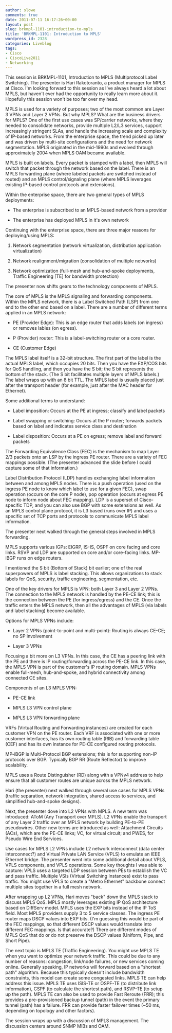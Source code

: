 ```yaml
---
author: slowe
comments: true
date: 2011-07-11 16:17:26+00:00
layout: post
slug: brkmpl-1101-introduction-to-mpls
title: 'BRKMPL-1101: Introduction to MPLS'
wordpress_id: 2328
categories: Liveblog
tags:
- Cisco
- CiscoLive2011
- Networking
---
```


This session is BRKMPL-1101, Introduction to MPLS (Multiprotocol Label Switching). The presenter is Hari Rakotoranto, a product manager for MPLS at Cisco. I'm looking forward to this session as I've always heard a lot about MPLS, but haven't ever had the opportunity to really learn more about it. Hopefully this session won't be too far over my head.

MPLS is used for a variety of purposes; two of the most common are Layer 3 VPNs and Layer 2 VPNs. But why MPLS? What are the business drivers for MPLS? One of the first use cases was SP/carrier networks, where they needed to consolidate networks, provide multiple L2/L3 services, support increasingly stringent SLAs, and handle the increasing scale and complexity of IP-based networks. From the enterprise space, the trend picked up later and was driven by multi-site configurations and the need for network segmentation. MPLS originated in the mid-1990s and evolved through approximately 2004 when MPLS OAM became available.

MPLS is built on labels. Every packet is stamped with a label, then MPLS will switch that packet through the network based on the label. There is an MPLS forwarding plane (where labeled packets are switched instead of routed) and an MPLS control/signaling plane (where MPLS leverages existing IP-based control protocols and extensions).

Within the enterprise space, there are two general types of MPLS deployments:

* The enterprise is subscribed to an MPLS-based network from a provider

* The enterprise has deployed MPLS in it's own network

Continuing with the enterprise space, there are three major reasons for deploying/using MPLS:

1. Network segmentation (network virtualization, distribution application virtualization)

2. Network realignment/migration (consolidation of multiple networks)

3. Network optimization (full-mesh and hub-and-spoke deployments, Traffic Engineering [TE] for bandwidth protection)

The presenter now shifts gears to the technology components of MPLS.

The core of MPLS is the MPLS signaling and forwarding components. Within the MPLS network, there is a Label Switched Path (LSP) from one end to the other end based on a label. There are a number of different terms applied in an MPLS network:

* PE (Provider Edge): This is an edge router that adds labels (on ingress) or removes lables (on egress).

* P (Provider) router: This is a label-switching router or a core router.

* CE (Customer Edge)

The MPLS label itself is a 32-bit structure. The first part of the label is the actual MPLS label, which occupies 20 bits. Then you have the EXP/COS bits for QoS handling, and then you have the S bit; the S bit represents the bottom of the stack. (The S bit facilitates multiple layers of MPLS labels.) The label wraps up with an 8 bit TTL. The MPLS label is usually placed just after the transport header (for example, just after the MAC header for Ethernet).

Some additional terms to understand:

* Label imposition: Occurs at the PE at ingress; classify and label packets

* Label swapping or switching: Occurs at the P router; forwards packets based on label and indicates service class and destination

* Label disposition: Occurs at a PE on egress; remove label and forward packets

The Forwarding Equivalence Class (FEC) is the mechanism to map Layer 2/3 packets onto an LSP by the ingress PE router. There are a variety of FEC mappings possible. (The presenter advanced the slide before I could capture some of that information.)

Label Distribution Protocol (LDP) handles exchanging label information between and among MPLS nodes. There is a push operation (used on the ingress PE node to know which label to use for a given FEC), swap operation (occurs on the core P node), pop operation (occurs at egress PE node to inform node about FEC mapping). LDP is a superset of Cisco-specific TDP, and you can also use BGP with some extensions as well. As an MPLS control plane protocol, it is L3 based (runs over IP) and uses a specific set of TCP ports and protocols to communicate MPLS label information.

The presenter next walked through the general steps involved in MPLS forwarding.

MPLS supports various IGPs: EIGRP, IS-IS, OSPF on core facing and core links. RSVP and LDP are supported on core and/or core-facing links. MP-iBGP runs on edge routers.

I mentioned the S bit (Bottom of Stack) bit earlier; one of the real superpowers of MPLS is label stacking. This allows organizations to stack labels for QoS, security, traffic engineering, segmentation, etc.

One of the key drivers for MPLS is VPN: both Layer 3 and Layer 2 VPNs. The connection to the MPLS network is handled by the PE-CE link; this is the connection between the PE (for ingress/egress) and the CE. Once the traffic enters the MPLS network, then all the advantages of MPLS (via labels and label stacking) become available.

Options for MPLS VPNs include:

* Layer 2 VPNs (point-to-point and multi-point): Routing is always CE-CE; no SP involvement

* Layer 3 VPNs

Focusing a bit more on L3 VPNs. In this case, the CE has a peering link with the PE and there is IP routing/forwarding across the PE-CE link. In this case, the MPLS VPN is part of the customer's IP routing domain. MPLS VPNs enable full-mesh, hub-and-spoke, and hybrid connectivity among connected CE sites.

Components of an L3 MPLS VPN:

* PE-CE link

* MPLS L3 VPN control plane

* MPLS L3 VPN forwarding plane

VRFs (Virtual Routing and Forwarding instances) are created for each customer VPN on the PE router. Each VRF is associated with one or more customer interfaces, has its own routing table (RIB) and forwarding table (CEF) and has its own instance for PE-CE configured routing protocols.

MP-iBGP is Multi-Protocol BGP extensions; this is for supporting non-IP protocols over BGP. Typically BGP RR (Route Reflector) to improve scalability.

MPLS uses a Route Distinguisher (RD) along with a VPNv4 address to help ensure that all customer routes are unique across the MPLS network.

Hari (the presenter) next walked through several use cases for MPLS VPNs (traffic separation, network integration, shared access to services, and simplified hub-and-spoke designs).

Next, the presenter dove into L2 VPNs with MPLS. A new term was introduced: AToM (Any Transport over MPLS). L2 VPNs enable the transport of any Layer 2 traffic over an MPLS network by building PE-to-PE pseudowires. Other new terms are introduced as well: Attachment Circuits (ACs), which are the PE-CE links; VC, for virtual circuit; and PWES, for Pseudo Wire End Services.

Use cases for MPLS L2 VPNs include L2 network interconnect (data center interconnect?) and Virtual Private LAN Service (VPLS) to emulate an IEEE Ethernet bridge. The presenter went into some additional detail about VPLS, VPLS components, and VPLS operations. Some key thoughts I was able to capture: VPLS uses a targeted LDP session between PEs to establish the VC and pass traffic. Multiple VSIs (Virtual Switching Instances) exist to pass traffic. You might use VPLS to create a "Metro Ethernet" backbone connect multiple sites together in a full mesh network.

After wrapping up L2 VPNs, Hari moves "back" down the MPLS stack to discuss MPLS QoS. MPLS mostly leverages existing IP QoS architecture based on DiffServ model. MPLS uses the EXP bits instead of the IP ToS field. Most MPLS providers supply 3 to 5 service classes. The ingress PE router maps DSCP values into EXP bits. (I'm guessing this would be part of the FEC mappings, so that different DSCP values would translate into different FEC mappings. Is that accurate?) There are different modes of MPLS QoS that do or do not preserve the DSCP values (Uniform, Pipe, and Short Pipe).

The next topic is MPLS TE (Traffic Engineering). You might use MPLS TE when you want to optimize your network traffic. This could be due to any number of reasons: congestion, link/node failures, or new services coming online. Generally speaking, IP networks will forward based on a "shortest path" algorithm. Because this typically doesn't include bandwidth constraints, this model can create some congested links. MPLS TE can help address this issue. MPLS TE uses ISIS-TE or OSPF-TE (to distribute link information), CSPF (to calculate the shortest path), and RSVP-TE (to setup up the path). MPLS TE can also be used to provide Fast Reroute (FRR); this provides a pre-provisioned backup tunnel (path) in the event the primary tunnel (path) has a failure. FRR can provide faster failover times (~50 ms, depending on topology and other factors).

The session wraps up with a discussion of MPLS management. The discussion centers around SNMP MIBs and OAM.
